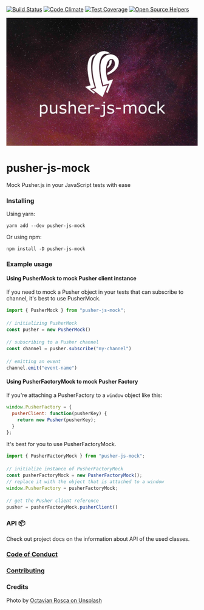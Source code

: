 [![Build Status](https://semaphoreci.com/api/v1/nikolalsvk/pusher-js-mock/branches/master/shields_badge.svg)](https://semaphoreci.com/nikolalsvk/pusher-js-mock)
[![Code Climate](https://codeclimate.com/github/nikolalsvk/pusher-js-mock/badges/gpa.svg)](https://codeclimate.com/github/nikolalsvk/pusher-js-mock)
[![Test Coverage](https://codeclimate.com/github/nikolalsvk/pusher-js-mock/badges/coverage.svg)](https://codeclimate.com/github/nikolalsvk/pusher-js-mock/coverage)
[![Open Source Helpers](https://www.codetriage.com/nikolalsvk/pusher-js-mock/badges/users.svg)](https://www.codetriage.com/nikolalsvk/pusher-js-mock)

![pusher-js-mock logo](logo.jpg)

# pusher-js-mock

Mock Pusher.js in your JavaScript tests with ease

### Installing

Using yarn:
```
yarn add --dev pusher-js-mock
```

Or using npm:
```
npm install -D pusher-js-mock
```

### Example usage

#### Using PusherMock to mock Pusher client instance

If you need to mock a Pusher object in your tests that can
subscribe to channel, it's best to use PusherMock.

```javascript
import { PusherMock } from "pusher-js-mock";

// initializing PusherMock
const pusher = new PusherMock()

// subscribing to a Pusher channel
const channel = pusher.subscribe("my-channel")

// emitting an event
channel.emit("event-name")
```

#### Using PusherFactoryMock to mock Pusher Factory

If you're attaching a PusherFactory to a `window` object like this:

```javascript
window.PusherFactory = {
  pusherClient: function(pusherKey) {
    return new Pusher(pusherKey);
  }
};
```

It's best for you to use PusherFactoryMock.

```javascript
import { PusherFactoryMock } from "pusher-js-mock";

// initialize instance of PusherFactoryMock
const pusherFactoryMock = new PusherFactoryMock();
// replace it with the object that is attached to a window
window.PusherFactory = pusherFactoryMock;

// get the Pusher client reference
pusher = pusherFactoryMock.pusherClient()
```

### API 📦

Check out project docs on the information about API of the used
classes.

### [Code of Conduct](CODE_OF_CODUCT.md)

### [Contributing](CONTRIBUTING.md)

### Credits

Photo by [Octavian Rosca on Unsplash](https://unsplash.com/@tavi004)
